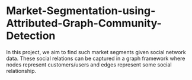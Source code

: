 # Market-Segmentation-using-Attributed-Graph-Community-Detection
In this project, we aim to find such market segments given social network data. These social relations can be captured in a graph framework where nodes represent customers/users and edges represent some social relationship. 
